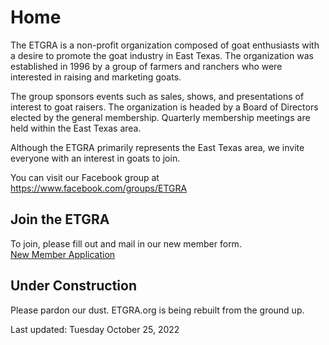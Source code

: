 ---
---

# Home

The ETGRA is a non-profit organization composed of goat enthusiasts with a desire to promote the goat industry in East Texas. The organization was established in 1996 by a group of farmers and ranchers who were interested in raising and marketing goats. 

The group sponsors events such as sales, shows, and presentations of interest to goat raisers. The organization is headed by a Board of Directors elected by the general membership. Quarterly membership meetings are held within the East Texas area.

Although the ETGRA primarily represents the East Texas area, we invite everyone with an interest in goats to join. 

You can visit our Facebook group at <https://www.facebook.com/groups/ETGRA>

## Join the ETGRA

To join, please fill out and mail in our new member form.  
[New Member Application](assets/Application-ETGRA-Mar-2016.pdf)


## Under Construction

Please pardon our dust. ETGRA.org is being rebuilt from the ground up.

Last updated: Tuesday October 25, 2022